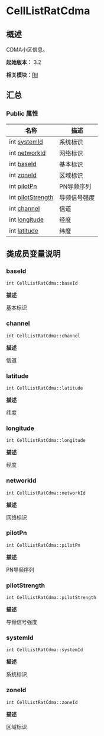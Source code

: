 # CellListRatCdma


## 概述

CDMA小区信息。

**起始版本：** 3.2

**相关模块：**[Ril](_ril_v11.md)


## 汇总


### Public 属性

| 名称 | 描述 | 
| -------- | -------- |
| int [systemId](#systemid) | 系统标识  | 
| int [networkId](#networkid) | 网络标识  | 
| int [baseId](#baseid) | 基本标识  | 
| int [zoneId](#zoneid) | 区域标识  | 
| int [pilotPn](#pilotpn) | PN导频序列  | 
| int [pilotStrength](#pilotstrength) | 导频信号强度  | 
| int [channel](#channel) | 信道  | 
| int [longitude](#longitude) | 经度  | 
| int [latitude](#latitude) | 纬度  | 


## 类成员变量说明


### baseId

```
int CellListRatCdma::baseId
```
**描述**

基本标识


### channel

```
int CellListRatCdma::channel
```
**描述**

信道


### latitude

```
int CellListRatCdma::latitude
```
**描述**

纬度


### longitude

```
int CellListRatCdma::longitude
```
**描述**

经度


### networkId

```
int CellListRatCdma::networkId
```
**描述**

网络标识


### pilotPn

```
int CellListRatCdma::pilotPn
```
**描述**

PN导频序列


### pilotStrength

```
int CellListRatCdma::pilotStrength
```
**描述**

导频信号强度


### systemId

```
int CellListRatCdma::systemId
```
**描述**

系统标识


### zoneId

```
int CellListRatCdma::zoneId
```
**描述**

区域标识
